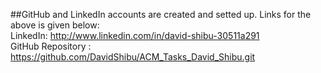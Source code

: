 ##GitHub and LinkedIn accounts are created and setted up.
Links for the above is given below:<br>
LinkedIn: http://www.linkedin.com/in/david-shibu-30511a291<br>
GitHub Repository : https://github.com/DavidShibu/ACM_Tasks_David_Shibu.git 
